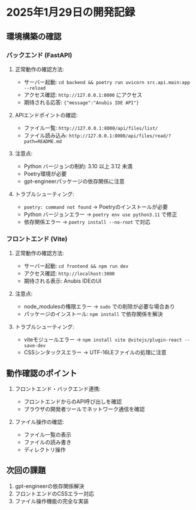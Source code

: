# 2025年1月29日の開発記録

## 環境構築の確認

### バックエンド (FastAPI)

1. 正常動作の確認方法:
   - サーバー起動: `cd backend && poetry run uvicorn src.api.main:app --reload`
   - アクセス確認: `http://127.0.0.1:8000` にアクセス
   - 期待される応答: `{"message":"Anubis IDE API"}`

2. APIエンドポイントの確認:
   - ファイル一覧: `http://127.0.0.1:8000/api/files/list/`
   - ファイル読み込み: `http://127.0.0.1:8000/api/files/read/?path=README.md`

3. 注意点:
   - Python バージョンの制約: 3.10 以上 3.12 未満
   - Poetry環境が必要
   - gpt-engineerパッケージの依存関係に注意

4. トラブルシューティング:
   - `poetry: command not found` → Poetryのインストールが必要
   - Python バージョンエラー → `poetry env use python3.11` で修正
   - 依存関係エラー → `poetry install --no-root` で対応

### フロントエンド (Vite)

1. 正常動作の確認方法:
   - サーバー起動: `cd frontend && npm run dev`
   - アクセス確認: `http://localhost:3000`
   - 期待される表示: Anubis IDEのUI

2. 注意点:
   - node_modulesの権限エラー → `sudo` での削除が必要な場合あり
   - パッケージのインストール: `npm install` で依存関係を解決

3. トラブルシューティング:
   - viteモジュールエラー → `npm install vite @vitejs/plugin-react --save-dev`
   - CSSシンタックスエラー → UTF-16LEファイルの処理に注意

## 動作確認のポイント

1. フロントエンド・バックエンド連携:
   - フロントエンドからのAPI呼び出しを確認
   - ブラウザの開発者ツールでネットワーク通信を確認

2. ファイル操作の確認:
   - ファイル一覧の表示
   - ファイルの読み書き
   - ディレクトリ操作

## 次回の課題

1. gpt-engineerの依存関係解決
2. フロントエンドのCSSエラー対応
3. ファイル操作機能の完全な実装 